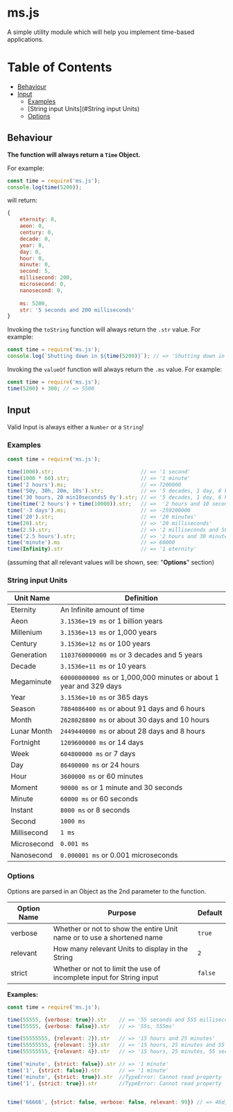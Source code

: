 # ms.js

A simple utility module which will help you implement time-based applications.

# Table of Contents

* [Behaviour](#Behaviour)
* [Input](#Input)
  * [Examples](#Examples)
  * [String input Units](#String input Units)
  * [Options](#Options)

## Behaviour

**The function will always return a `Time` Object.**

For example:
```js
const time = require('ms.js');
console.log(time(5200));
```
will return:
```js
{
    eternity: 0,
    aeon: 0,
    century: 0,
    decade: 0,
    year: 0,
    day: 0,
    hour: 0,
    minute: 0,
    second: 5,
    millisecond: 200,
    microsecond: 0,
    nanosecond: 0,
    
    ms: 5200,
    str: '5 seconds and 200 milliseconds'
}
```

Invoking the `toString` function will always return the `.str` value.
For example:
```js
const time = require('ms.js');
console.log(`Shutting down in ${time(5200)}`); // => 'Shutting down in 5 seconds and 200 milliseconds'
```

Invoking the `valueOf` function will always return the `.ms` value.
For example:
```js
const time = require('ms.js');
time(5200) + 300; // => 5500
```

## Input

Valid Input is always either a `Number` or a `String`!

### Examples
```js
const time = require('ms.js');

time(1000).str;                            // => '1 second'
time(1000 * 60).str;                       // => '1 minute'
time('2 hours').ms;                        // => 7200000
time('50y, 30h, 20m, 10s').str;            // => '5 decades, 1 day, 6 hours, 20 minutes and 10 seconds'
time('30 hours, 20 min10seconds5 0y').str; // => '5 decades, 1 day, 6 hours, 20 minutes and 10 seconds'
time(time('2 hours') + time(10000)).str;   // =>  '2 hours and 10 seconds'
time('-3 days').ms;                        // => -259200000
time('20').str;                            // => '20 minutes'
time(20).str;                              // => '20 milliseconds'
time(2.5).str;                             // => '2 milliseconds and 500 microseconds'
time('2.5 hours').str;                     // => '2 hours and 30 minutes'
time('minute').ms                          // => 60000
time(Infinity).str                         // => '1 eternity'
```
(assuming that all relevant values will be shown, see: "**Options**" section)

### String input Units

Unit Name | Definition
---|---
Eternity | An Infinite amount of time
Aeon | `3.1536e+19 ms` or 1 billion years
Millenium | `3.1536e+13 ms` or 1,000 years
Century | `3.1536e+12 ms` or 100 years
Generation | `1103760000000 ms` or 3 decades and 5 years
Decade | `3.1536e+11 ms` or 10 years
Megaminute | `60000000000 ms` or 1,000,000 minutes or about 1 year and 329 days
Year | `3.1536e+10 ms` or 365 days
Season | `7884086400 ms` or about 91 days and 6 hours
Month | `2628028800 ms` or about 30 days and 10 hours
Lunar Month | `2449440000 ms` or about 28 days and 8 hours
Fortnight | `1209600000 ms` or 14 days
Week | `604800000 ms` or 7 days
Day | `86400000 ms` or 24 hours
Hour | `3600000 ms` or 60 minutes
Moment | `90000 ms` or 1 minute and 30 seconds
Minute | `60000 ms` or 60 seconds
Instant | `8000 ms` or 8 seconds
Second | `1000 ms`
Millisecond | `1 ms`
Microsecond | `0.001 ms`
Nanosecond | `0.000001 ms` or 0.001 microseconds

### Options

Options are parsed in an Object as the 2nd parameter to the function.

Option Name | Purpose | Default
---|---|---
verbose | Whether or not to show the entire Unit name or to use a shortened name | `true`
relevant | How many relevant Units to display in the String | `2`
strict | Whether or not to limit the use of incomplete input for String input | `false`

**Examples:**
```js
const time = require('ms.js');

time(55555, {verbose: true}).str    // => '55 seconds and 555 milliseconds'
time(55555, {verbose: false}).str   // => '55s, 555ms'

time(55555555, {relevant: 2}).str   // => '15 hours and 25 minutes'
time(55555555, {relevant: 3}).str   // => '15 hours, 25 minutes and 55 seconds'
time(55555555, {relevant: 4}).str   // => '15 hours, 25 minutes, 55 seconds and 555 milliseconds'

time('minute', {strict: false}).str // => '1 minute'
time('1', {strict: false}).str      // => '1 minute'
time('minute', {strict: true}).str  //TypeError: Cannot read property 'str' of undefined
time('1', {strict: true}).str       //TypeError: Cannot read property 'str' of undefined


time('66666', {strict: false, verbose: false, relevant: 99}) // => 46d, 7h, 6m
```
